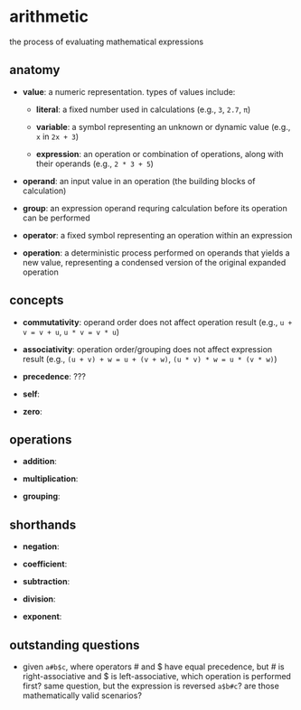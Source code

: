 # arithmetic

the process of evaluating mathematical expressions

## anatomy

- **value**: a numeric representation. types of values include:

  - **literal**: a fixed number used in calculations (e.g., `3`, `2.7`, `π`)
 
  - **variable**: a symbol representing an unknown or dynamic value (e.g., `x` in `2x + 3`)

  - **expression**: an operation or combination of operations, along with their operands  (e.g., `2 * 3 + 5`)
 
- **operand**: an input value in an operation (the building blocks of calculation)

- **group**: an expression operand requring calculation before its operation can be performed

- **operator**: a fixed symbol representing an operation within an expression

- **operation**: a deterministic process performed on operands that yields a new value, representing a condensed version of the original expanded operation

## concepts

- **commutativity**: operand order does not affect operation result (e.g., `u + v = v + u`, `u * v = v * u`)

- **associativity**: operation order/grouping does not affect expression result (e.g., `(u + v) + w = u + (v + w)`, `(u * v) * w = u * (v * w)`)

- **precedence**: <todo>???

- **self**: <todo>

- **zero**: <todo>

## operations

- **addition**: <todo>

- **multiplication**: <todo>

- **grouping**: <todo>

## shorthands 

- **negation**: <todo>

- **coefficient**: <todo>

- **subtraction**: <todo>

- **division**: <todo>

- **exponent**: <todo>

## outstanding questions

- given `a#b$c`, where operators # and $ have equal precedence, but # is right-associative and $ is left-associative, which operation is performed first? same question, but the expression is reversed `a$b#c`? are those mathematically valid scenarios?


